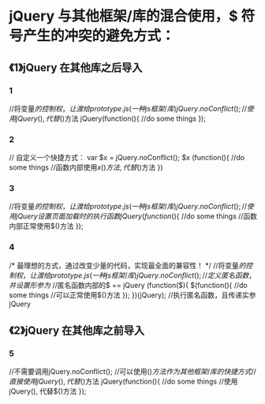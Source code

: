 #  jQuery 与其他框架/库的混合使用，$ 符号产生的冲突的避免方式：

## 《1》jQuery 在其他库之后导入

### 1
//将变量$的控制权，让渡给prototype.js(一种js框架/库)
jQuery.noConflict();
//使用 jQuery(), 代替$()方法
jQuery(function(){
	//do some things
});
### 2
// 自定义一个快捷方式：
var $x = jQuery.noConflict();
$x (function(){
    //do some things
    //函数内部使用$x()方法,代替$()方法
})
### 3
//将变量$的控制权，让渡给prototype.js(一种js框架/库)
jQuery.noConflict();
//使用 jQuery设置页面加载时的执行函数
jQuery(function($){
	//do some things
	//函数内部正常使用$()方法
});
### 4
/*
	最理想的方式，通过改变少量的代码，实现最全面的兼容性！
*/
//将变量$的控制权，让渡给prototype.js(一种js框架/库)
jQuery.noConflict();
//定义匿名函数，并设置形参为$
//匿名函数内部的$ == jQuery
(function($){
	$(function(){
		//do some things
		//可以正常使用$()方法
	});
})(jQuery);
//执行匿名函数，且传递实参jQuery

## 《2》jQuery 在其他库之前导入

### 5
//不需要调用jQuery.noConflict(); 
//可以使用$()方法作为其他框架/库的快捷方式
//直接使用 jQuery(), 代替$()方法
jQuery(function(){
	//do some things
	//使用 jQuery(), 代替$()方法
});